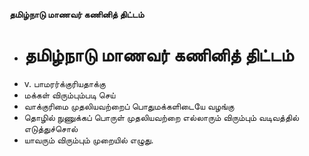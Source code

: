 **தமிழ்நாடு மாணவர் கணினித் திட்டம்**
- # தமிழ்நாடு மாணவர் கணினித் திட்டம்
- v. பாமரர்க்குரியதாக்கு
- மக்கள் விரும்பும்படி செய்
- வாக்குரிமை முதலியவற்றைப் பொதுமக்களிடையே வழங்கு
- தொழில் நுணுக்கப் பொருள் முதலியவற்றை எல்லாரும் விரும்பும் வடிவத்தில் எடுத்துச்சொல்
- யாவரும் விரும்பும் முறையில் எழுது.

